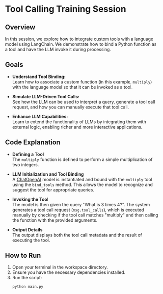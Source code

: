 # Tool Calling Training Session

## Overview

In this session, we explore how to integrate custom tools with a language model using LangChain. We demonstrate how to bind a Python function as a tool and have the LLM invoke it during processing.

## Goals

- **Understand Tool Binding:**  
  Learn how to associate a custom function (in this example, `multiply`) with the language model so that it can be invoked as a tool.
  
- **Simulate LLM-Driven Tool Calls:**  
  See how the LLM can be used to interpret a query, generate a tool call request, and how you can manually execute that tool call.

- **Enhance LLM Capabilities:**  
  Learn to extend the functionality of LLMs by integrating them with external logic, enabling richer and more interactive applications.

## Code Explanation

- **Defining a Tool**  
  The `multiply` function is defined to perform a simple multiplication of two integers.

- **LLM Initialization and Tool Binding**  
  A [ChatOpenAI](langchain_openai/ChatOpenAI) model is instantiated and bound with the `multiply` tool using the `bind_tools` method. This allows the model to recognize and suggest the tool for appropriate queries.

- **Invoking the Tool**  
  The model is then given the query "What is 3 times 4?". The system generates a tool call request (`msg.tool_calls`), which is executed manually by checking if the tool call matches "multiply" and then calling the function with the provided arguments.

- **Output Details**  
  The output displays both the tool call metadata and the result of executing the tool.

## How to Run

1. Open your terminal in the workspace directory.
2. Ensure you have the necessary dependencies installed.
3. Run the script:
   ```sh
   python main.py
   ```
